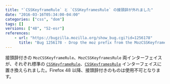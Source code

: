 ```yaml
---
title: "`CSSKeyframeRule` と `CSSKeyframesRule` の接頭辞が外れました"
date: "2016-03-16T05:34:00-04:00"
categories: ["css", "dom"]
tags: []
versions: ["48", "52-esr"]
references:
    - url: "https://bugzilla.mozilla.org/show_bug.cgi?id=1256178"
      title: "Bug 1256178 - Drop the moz prefix from the MozCSSKeyframeRule and MozCSSKeyframesRule interfaces"
---
```

接頭辞付きの `MozCSSKeyframeRule`、`MozCSSKeyframesRule` 両インターフェイスが、それぞれ標準の [`CSSKeyframeRule`](https://developer.mozilla.org/docs/Web/API/CSSKeyframeRule)、[`CSSKeyframesRule`](https://developer.mozilla.org/docs/Web/API/CSSKeyframesRule) インターフェイスに置き換えられました。Firefox 48 以降、接頭辞付きのものは使用不可となります。

